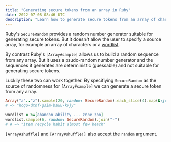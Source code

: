 ```yaml
---
title: "Generating secure tokens from an array in Ruby"
date: 2022-07-08 08:46 UTC
description: "Learn how to generate secure tokens from an array of characters or a wordlist in Ruby"
---
```


Ruby's `SecureRandom` provides a random number generator suitable for
generating secure tokens. But it doesn't allow the user to specify a source
array, for example an array of characters or a [wordlist][1].

By contrast Ruby's `[Array#sample]` allows us to build a random sequence from
any array. But it uses a psudo-random number generator and the sequences it
generates are deterministic (guessable) and not suitable for generating secure
tokens.

Luckily these two can work together. By specifiying `SecureRandom` as the
source of randomness for `[Array#sample]` we can generate a secure token from
any array.

```ruby
Array("a".."z").sample(20, random: SecureRandom).each_slice(4).map(&:join).join("-")
# => "hcqo-dtnf-gsim-bawu-kvjy"
```

```ruby
wordlist = %w[abandon ability ... zone zoo]
wordlist.sample(6, random: SecureRandom).join("-")
# # => "item recycle habit almost few beach"
```

`[Array#shuffle]` and `[Array#shuffle!]` also accept the `random` argument.

[1]: https://github.com/bitcoin/bips/blob/df443f8db30862b4776b4c06c47b62ded0790dc5/bip-0039/bip-0039-wordlists.md
